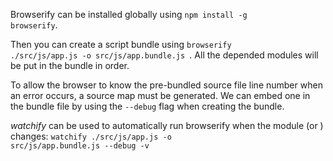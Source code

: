
Browserify can be installed globally using <code>npm install -g browserify</code>.

Then you can create a script bundle using <code>browserify ./src/js/app.js -o src/js/app.bundle.js
</code>. All the depended modules will be put in the bundle in order.

To allow the browser to know the pre-bundled source file line number when an error occurs, a source map must be generated. 
We can embed one in the bundle file by using the <code>--debug</code> flag when creating the bundle.

<em>watchify</em> can be used to automatically run browserify when the module (or ) changes:
<code>watchify ./src/js/app.js -o src/js/app.bundle.js --debug -v</code>

